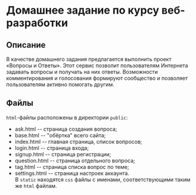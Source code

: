 # Домашнее задание по курсу веб-разработки

## Описание
В качестве домашнего задания предлагается выполнить проект «Вопросы и Ответы». Этот сервис позволит пользователям Интернета задавать вопросы и получать на них ответы. Возможности комментирования и голосования формируют сообщество и позволяет пользователям активно помогать другим.
## Файлы
`html`-файлы расположены в директории `public`:
- ask.html -- страница создания вопроса;
- base.html -- "обёртка" всего сайта;
- index.html -- главная страница, список вопросов;
- login.html -- страница входа;
- signup.html -- страница регистрации;
- question.html -- страница отдельного вопроса;
- tag.html -- страница списка вопрос по теме;
- settings.html -- страница настроек аккаунта.
<br>В `static` находятся `css` файлы с именами, соответствующими таким же `html` файлам.
